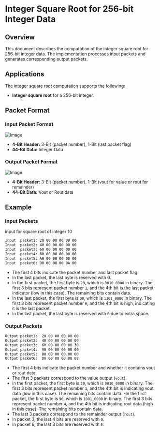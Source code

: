 # **Integer Square Root for 256-bit Integer Data**

## **Overview**
This document describes the computation of the integer square root for 256-bit integer data. The implementation processes input packets and generates corresponding output packets.

## **Applications**
The integer square root computation supports the following:
- **Integer square root** for a 256-bit integer.

## **Packet Format**

### **Input Packet Format**
![Image](https://github.com/user-attachments/assets/18a8ccdd-8918-4eed-a10e-be71639d8c7b)
- **4-Bit Header:** 3-Bit (packet number), 1-Bit (last packet flag)
- **44-Bit Data:** Integer Data

### **Output Packet Format**
![Image](https://github.com/user-attachments/assets/eaaa0a78-bb0d-46a2-9722-1ab54d291e5f)
- **4-Bit Header:** 3-Bit (packet number), 1-Bit (vout for value or rout for remainder)
- **44-Bit Data:** Vout or Rout data

## **Example**
### **Input Packets**

input for square root of integer 10 

```sh
Input  packet1: 20 00 00 00 00 00
Input  packet2: 40 00 00 00 00 00
Input  packet3: 60 00 00 00 00 00
Input  packet4: 80 00 00 00 00 00
Input  packet5: A0 00 00 00 00 00
Input  packet6: D0 00 00 00 0A 00
```
- The first 4 bits indicate the packet number and last packet flag.
- In the last packet, the last byte is reserved with 0.
- In the first packet, the first byte is `20`, which is `0010_0000` in binary. The first 3 bits represent packet number `1`, and the 4th bit is the last packet indicator (low in this case). The remaining bits contain data.
- In the last packet, the first byte is `D0`, which is `1101_0000` in binary. The first 3 bits represent packet number `6`, and the 4th bit is high, indicating it is the last packet.
- In the last packet, the last byte is reserved with `0` due to extra space.

### **Output Packets**
```sh
Output packet1:  20 00 00 00 00 00
Output packet2:  40 00 00 00 00 00
Output packet3:  60 00 00 00 00 30  
Output packet4:  90 00 00 00 00 00
Output packet5:  B0 00 00 00 00 00
Output packet6:  D0 00 00 00 00 08
```
- The first 4 bits indicate the packet number and whether it contains vout or rout data.
- The first 3 packets correspond to the value output (`vout`).
- In the first packet, the first byte is `20`, which is `0010_0000` in binary. The first 3 bits represent packet number `1`, and the 4th bit is indicating vout data (low in this case). The remaining bits contain data.
-In the first packet, the first byte is `90`, which is `1001_0000` in binary. The first 3 bits represent packet number `4`, and the 4th bit is indicating rout data (high in this case). The remaining bits contain data.
- The last 3 packets correspond to the remainder output (`rout`).
- In packet 3, the last 4 bits are reserved with `0`.
- In packet 6, the last 3 bits are reserved with `0`.


